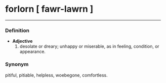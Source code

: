# forlorn [ fawr-lawrn ]
---
### Definition
- **Adjective**
  1. desolate or dreary; unhappy or miserable, as in feeling, condition, or appearance.
### Synonym
pitiful, pitiable, helpless, woebegone, comfortless.
